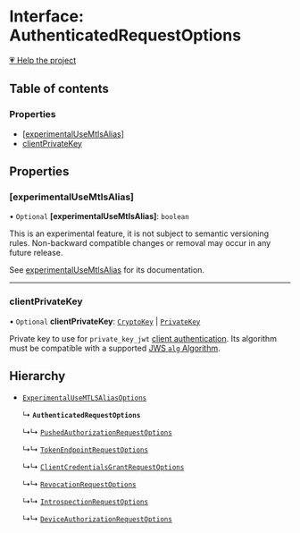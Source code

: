 # Interface: AuthenticatedRequestOptions

[💗 Help the project](https://github.com/sponsors/panva)

## Table of contents

### Properties

- [[experimentalUseMtlsAlias]](AuthenticatedRequestOptions.md#experimentalusemtlsalias)
- [clientPrivateKey](AuthenticatedRequestOptions.md#clientprivatekey)

## Properties

### [experimentalUseMtlsAlias]

• `Optional` **[experimentalUseMtlsAlias]**: `boolean`

This is an experimental feature, it is not subject to semantic versioning rules. Non-backward
compatible changes or removal may occur in any future release.

See [experimentalUseMtlsAlias](../variables/experimentalUseMtlsAlias.md) for its documentation.

___

### clientPrivateKey

• `Optional` **clientPrivateKey**: [`CryptoKey`]( https://developer.mozilla.org/docs/Web/API/CryptoKey ) \| [`PrivateKey`](PrivateKey.md)

Private key to use for `private_key_jwt`
[client authentication](../types/ClientAuthenticationMethod.md). Its algorithm must be compatible with
a supported [JWS `alg` Algorithm](../types/JWSAlgorithm.md).

## Hierarchy

- [`ExperimentalUseMTLSAliasOptions`](ExperimentalUseMTLSAliasOptions.md)

  ↳ **`AuthenticatedRequestOptions`**

  ↳↳ [`PushedAuthorizationRequestOptions`](PushedAuthorizationRequestOptions.md)

  ↳↳ [`TokenEndpointRequestOptions`](TokenEndpointRequestOptions.md)

  ↳↳ [`ClientCredentialsGrantRequestOptions`](ClientCredentialsGrantRequestOptions.md)

  ↳↳ [`RevocationRequestOptions`](RevocationRequestOptions.md)

  ↳↳ [`IntrospectionRequestOptions`](IntrospectionRequestOptions.md)

  ↳↳ [`DeviceAuthorizationRequestOptions`](DeviceAuthorizationRequestOptions.md)
